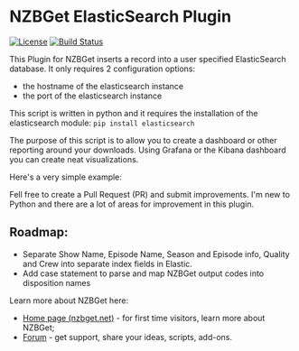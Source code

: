 # NZBGet ElasticSearch Plugin #
[![License](https://img.shields.io/badge/license-GPL-blue.svg)](http://www.gnu.org/licenses/)
[![Build Status](https://img.shields.io/travis/nzbget/nzbget/develop.svg)](https://travis-ci.org/nzbget/nzbget)

This Plugin for NZBGet inserts a record into a user specified ElasticSearch database.  It only requires 2 configuration options:
- the hostname of the elasticsearch instance
- the port of the elasticsearch instance

This script is written in python and it requires the installation of the elasticsearch module: `pip install elasticsearch`

The purpose of this script is to allow you to create a dashboard or other reporting around your downloads.  Using Grafana or the Kibana dashboard you can create neat visualizations.  

Here's a very simple example:


Fell free to create a Pull Request (PR) and submit improvements.  I'm new to Python and there are a lot of areas for improvement in this plugin.

## Roadmap: ##
- Separate Show Name, Episode Name, Season and Episode info, Quality and Crew into separate index fields in Elastic.
- Add case statement to parse and map NZBGet output codes into disposition names

Learn more about NZBGet here:
- [Home page (nzbget.net)](http://nzbget.net) - for first time visitors, learn more about NZBGet;
- [Forum](http://forum.nzbget.net) - get support, share your ideas, scripts, add-ons.